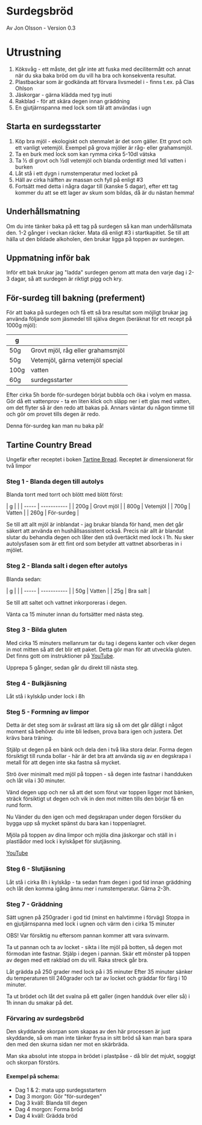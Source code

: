 # Surdegsbröd

Av Jon Olsson - Version 0.3

# Utrustning

1. Köksvåg - ett måste, det går inte att fuska med decilitermått och
   annat när du ska baka bröd om du vill ha bra och konsekventa resultat.
2. Plastbackar som är godkända att förvara livsmedel i - finns t.ex. på Clas
   Ohlson
3. Jäskorgar - gärna klädda med tyg inuti
4. Rakblad - för att skära degen innan gräddning
5. En gjutjärnspanna med lock som tål att användas i ugn

## Starta en surdegsstarter

1. Köp bra mjöl - ekologiskt och stenmalet är det som gäller. Ett grovt och
   ett vanligt vetemjöl. Exempel på grova mjöler är råg- eller grahamsmjöl.
2. Ta en burk med lock som kan rymma cirka 5-10dl vätska
3. Ta ½ dl grovt och ½dl vetemjöl och blanda ordentligt med 1dl vatten i burken
4. Låt stå i ett dygn i rumstemperatur med locket på
5. Häll av cirka hälften av massan och fyll på enligt #3
6. Fortsätt med detta i några dagar till (kanske 5 dagar), efter ett tag 
   kommer du att se ett lager av skum som bildas, då är du nästan hemma!

## Underhållsmatning

Om du inte tänker baka på ett tag på surdegen så kan man underhållsmata den.
1-2 gånger i veckan räcker. Mata då enligt #3 i startkapitlet. 
Se till att hälla ut den bildade alkoholen, den brukar ligga på toppen av 
surdegen.

## Uppmatning inför bak

Inför ett bak brukar jag "ladda" surdegen genom att mata den varje dag i 2-3
dagar, så att surdegen är riktigt pigg och kry.

## För-surdeg till bakning (preferment)

För att baka på surdegen och få ett så bra resultat som möjligt brukar jag
använda följande som jäsmedel till själva degen (beräknat för ett recept på
1000g mjöl):

| g        |                                   |
| -------- | --------------------------------- |
| 50g      | Grovt mjöl, råg eller grahamsmjöl |
| 50g      | Vetemjöl, gärna vetemjöl special  |
| 100g     | vatten                            |
| 60g      | surdegsstarter                    |

Efter cirka 5h borde för-surdegen börjat bubbla och öka i volym en massa. Gör
då ett vattenprov - ta en liten klick och släpp ner i ett glas med vatten, om
det flyter så är den redo att bakas på. Annars väntar du någon timme till och
gör om provet tills degen är redo.

Denna för-surdeg kan man nu baka på!

## Tartine Country Bread

Ungefär efter receptet i boken [Tartine Bread](https://www.amazon.com/Tartine-Bread-Chad-Robertson-ebook/dp/B00F8H0FNW/). Receptet är dimensionerat för två limpor

### Steg 1 - Blanda degen till autolys

Blanda torrt med torrt och blött med blött först:

| g     |             |
| ----- | ----------- |
| 200g  | Grovt mjöl  |
| 800g  | Vetemjöl    |
| 700g  | Vatten      |
| 260g  | För-surdeg  |

Se till att allt mjöl är inblandat - jag brukar blanda för hand, men det går
säkert att använda en hushållsassistent också.
Precis när allt är blandat slutar du behandla degen och låter den stå
övertäckt med lock i 1h. Nu sker autolysfasen som är ett fint ord som betyder
att vattnet absorberas in i mjölet.

### Steg 2 - Blanda salt i degen efter autolys

Blanda sedan:

| g     |             |
| ----- | ----------- |
| 50g   | Vatten      |
| 25g   | Bra salt    |

Se till att saltet och vattnet inkorporeras i degen.

Vänta ca 15 minuter innan du fortsätter med nästa steg.

### Steg 3 - Bilda gluten

Med cirka 15 minuters mellanrum tar du tag i degens kanter och viker degen in
mot mitten så att det blir ett paket.
Detta gör man för att utveckla gluten. Det finns gott om instruktioner på
[YouTube](https://www.youtube.com/results?search_query=folding+dough).

Upprepa 5 gånger, sedan går du direkt till nästa steg.

### Steg 4 - Bulkjäsning

Låt stå i kylskåp under lock i 8h

### Steg 5 - Formning av limpor

Detta är det steg som är svårast att lära sig så om det går dåligt i något
moment så behöver du inte bli ledsen, prova bara igen och justera.
Det krävs bara träning.

Stjälp ut degen på en bänk och dela den i två lika stora delar.
Forma degen försiktigt till runda bollar - här är det bra att använda sig av
en degskrapa i metall för att degen inte ska fastna så mycket.

Strö över minimalt med mjöl på toppen - så degen inte fastnar i handduken och 
låt vila i 30 minuter.

Vänd degen upp och ner så att det som förut var toppen ligger mot bänken,
sträck försiktigt ut degen och vik in den mot mitten tills den börjar få en
rund form.

Nu Vänder du den igen och med degskrapan under degen försöker du bygga upp så
mycket spänst du bara kan i toppenlagret.

Mjöla på toppen av dina limpor och mjöla dina jäskorgar och ställ in i
plastlådor med lock i kylskåpet för slutjäsning.

[YouTube](https://www.youtube.com/results?search_query=shaping+sourdough+bread)

### Steg 6 - Slutjäsning

Låt stå i cirka 8h i kylskåp - ta sedan fram degen i god tid innan gräddning
och låt den komma igång ännu mer i rumstemperatur. Gärna 2-3h.

### Steg 7 - Gräddning

Sätt ugnen på 250grader i god tid (minst en halvtimme i förväg)
Stoppa in en gjutjärnspanna med lock i ugnen och värm den i cirka 15 minuter

OBS! Var försiktig nu eftersom pannan kommer att vara svinvarm.

Ta ut pannan och ta av locket - sikta i lite mjöl på botten, så degen mot
förmodan inte fastnar.  Stjälp i degen i pannan. Skär ett mönster på toppen av
degen med ett rakblad om du vill. Raka streck går bra.

Låt grädda på 250 grader med lock på i 35 minuter
Efter 35 minuter sänker du temperaturen till 240grader och tar av locket och
gräddar för färg i 10 minuter.

Ta ut brödet och låt det svalna på ett galler (ingen handduk över eller så) i
1h innan du smakar på det.

### Förvaring av surdegsbröd

Den skyddande skorpan som skapas av den här processen är just skyddande, så om
man inte tänker frysa in sitt bröd så kan man bara spara den med den skurna
sidan ner mot en skärbräda.

Man ska absolut inte stoppa in brödet i plastpåse - då blir det mjukt, soggigt
och skorpan förstörs.

#### Exempel på schema:

* Dag 1 & 2: mata upp surdegsstartern
* Dag 3 morgon: Gör "för-surdegen"
* Dag 3 kväll:  Blanda till degen
* Dag 4 morgon: Forma bröd
* Dag 4 kväll: Grädda bröd
